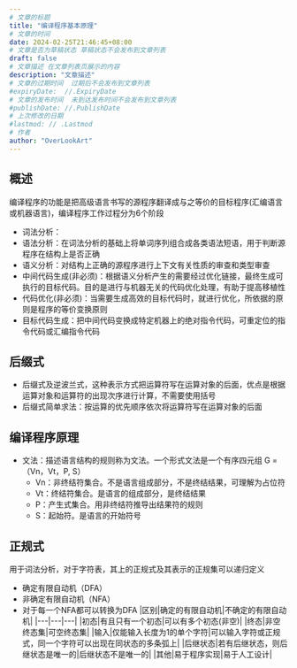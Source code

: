```yaml
---
# 文章的标题
title: "编译程序基本原理"
# 文章的时间
date: 2024-02-25T21:46:45+08:00
# 文章是否为草稿状态 草稿状态不会发布到文章列表
draft: false
# 文章描述 在文章列表页展示的内容
description: "文章描述"
# 文章的过期时间  过期后不会发布到文章列表
#expiryDate:  //.ExpiryDate
# 文章的发布时间  未到达发布时间不会发布到文章列表
#publishDate: //.PublishDate
# 上次修改的日期
#lastmod: // .Lastmod
# 作者
author: "OverLookArt"
---
```


## 概述

编译程序的功能是把高级语言书写的源程序翻译成与之等价的目标程序(汇编语言或机器语言)，编译程序工作过程分为6个阶段

* 词法分析：
* 语法分析：在词法分析的基础上将单词序列组合成各类语法短语，用于判断源程序在结构上是否正确
* 语义分析：对结构上正确的源程序进行上下文有关性质的审查和类型审查
* 中间代码生成(非必须)：根据语义分析产生的需要经过优化链接，最终生成可执行的目标代码。目的是进行与机器无关的代码优化处理，有助于提高移植性
* 代码优化(非必须)：当需要生成高效的目标代码时，就进行优化，所依据的原则是程序的等价变换原则
* 目标代码生成：把中间代码变换成特定机器上的绝对指令代码，可重定位的指令代码或汇编指令代码
  
## 后缀式

* 后缀式及逆波兰式，这种表示方式把运算符写在运算对象的后面，优点是根据运算对象和运算符的出现次序进行计算，不需要使用括号
* 后缀式简单求法：按运算的优先顺序依次将运算符写在运算对象的后面

## 编译程序原理

* 文法：描述语言结构的规则称为文法。一个形式文法是一个有序四元组 G = （Vn，Vt，P, S）
  * Vn：非终结符集合。不是语言组成部分，不是终结结果，可理解为占位符
  * Vt：终结符集合。是语言的组成部分，是终结结果
  * P：产生式集合。用非终结符推导出结果符的规则
  * S：起始符。是语言的开始符号

## 正规式
  
用于词法分析，对于字符表，其上的正规式及其表示的正规集可以递归定义

* 确定有限自动机（DFA）
* 非确定有限自动机（NFA）
* 对于每一个NFA都可以转换为DFA
  |区别|确定的有限自动机|不确定的有限自动机|
  |---|---|---|
  |初态|有且只有一个初态|可以有多个初态(非空)|
  |终态|非空终态集|可空终态集|
  |输入|仅能输入长度为1的单个字符|可以输入字符或正规式，同一个字符可以出现在同状态的多条弧上|
  |后继状态|若有后继状态，则后继状态是唯一的|后继状态不是唯一的|
  |其他|易于程序实现|易于人工设计|